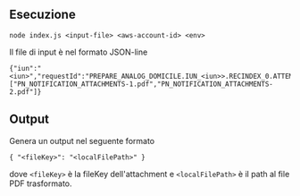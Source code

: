 ## Esecuzione
`node index.js <input-file> <aws-account-id> <env>`

Il file di input è nel formato JSON-line
```
{"iun":"<iun>","requestId":"PREPARE_ANALOG_DOMICILE.IUN_<iun>>.RECINDEX_0.ATTEMPT_0","sentAt":null,"attachments":["PN_NOTIFICATION_ATTACHMENTS-1.pdf","PN_NOTIFICATION_ATTACHMENTS-2.pdf"]}
```

## Output
Genera un output nel seguente formato
```
{ "<fileKey>": "<localFilePath>" }
```
dove `<fileKey>` è la fileKey dell'attachment e `<localFilePath>` è il path al file PDF trasformato.